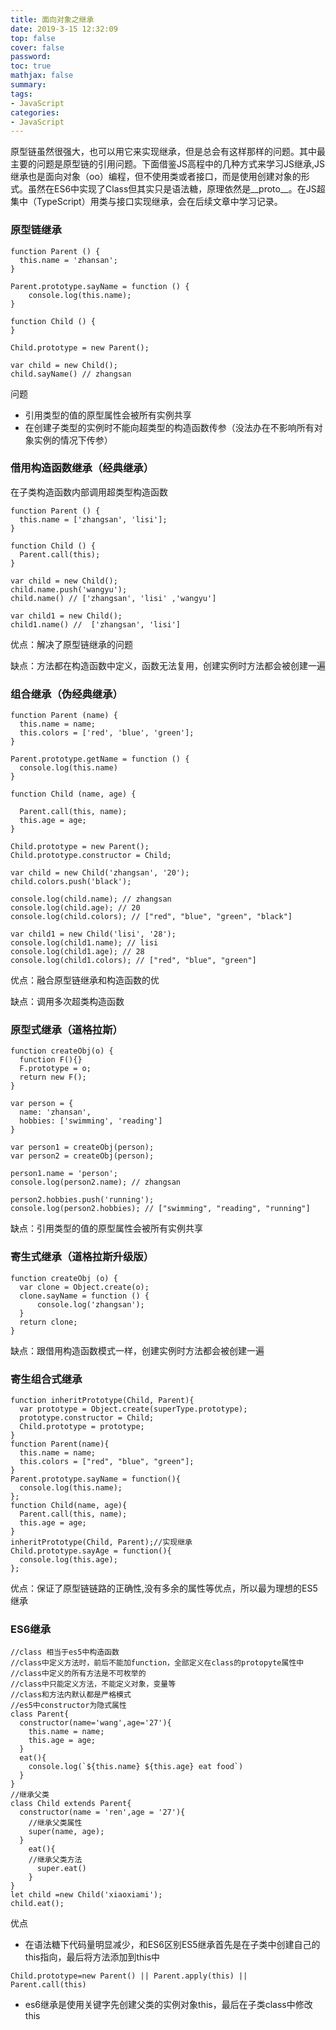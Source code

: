 ```yaml
---
title: 面向对象之继承
date: 2019-3-15 12:32:09
top: false
cover: false
password:
toc: true
mathjax: false
summary: 
tags:
- JavaScript
categories:
- JavaScript
---
```


原型链虽然很强大，也可以用它来实现继承，但是总会有这样那样的问题。其中最主要的问题是原型链的引用问题。下面借鉴JS高程中的几种方式来学习JS继承,JS继承也是面向对象（oo）编程，但不使用类或者接口，而是使用创建对象的形式。虽然在ES6中实现了Class但其实只是语法糖，原理依然是__proto__。在JS超集中（TypeScript）用类与接口实现继承，会在后续文章中学习记录。

### 原型链继承

```
function Parent () {
  this.name = 'zhansan';
}

Parent.prototype.sayName = function () {
    console.log(this.name);
}

function Child () {
}

Child.prototype = new Parent();

var child = new Child();
child.sayName() // zhangsan
```

  问题

  - 引用类型的值的原型属性会被所有实例共享
  - 在创建子类型的实例时不能向超类型的构造函数传参（没法办在不影响所有对象实例的情况下传参）

### 借用构造函数继承（经典继承）

在子类构造函数内部调用超类型构造函数

```
function Parent () {
  this.name = ['zhangsan', 'lisi'];
}

function Child () {
  Parent.call(this);
}

var child = new Child();
child.name.push('wangyu');
child.name() // ['zhangsan', 'lisi' ,'wangyu']

var child1 = new Child();
child1.name() //  ['zhangsan', 'lisi']
```

优点：解决了原型链继承的问题

缺点：方法都在构造函数中定义，函数无法复用，创建实例时方法都会被创建一遍


### 组合继承（伪经典继承）

```
function Parent (name) {
  this.name = name;
  this.colors = ['red', 'blue', 'green'];
}

Parent.prototype.getName = function () {
  console.log(this.name)
}

function Child (name, age) {

  Parent.call(this, name);
  this.age = age;
}

Child.prototype = new Parent();
Child.prototype.constructor = Child;

var child = new Child('zhangsan', '20');
child.colors.push('black');

console.log(child.name); // zhangsan
console.log(child.age); // 20
console.log(child.colors); // ["red", "blue", "green", "black"]

var child1 = new Child('lisi', '28');
console.log(child1.name); // lisi
console.log(child1.age); // 28
console.log(child1.colors); // ["red", "blue", "green"]
```

优点：融合原型链继承和构造函数的优

缺点：调用多次超类构造函数


### 原型式继承（道格拉斯）

```
function createObj(o) {
  function F(){}
  F.prototype = o;
  return new F();
}

var person = {
  name: 'zhansan',
  hobbies: ['swimming', 'reading']
}

var person1 = createObj(person);
var person2 = createObj(person);

person1.name = 'person';
console.log(person2.name); // zhangsan

person2.hobbies.push('running');
console.log(person2.hobbies); // ["swimming", "reading", "running"]

```

缺点：引用类型的值的原型属性会被所有实例共享

### 寄生式继承（道格拉斯升级版）

```
function createObj (o) {
  var clone = Object.create(o);
  clone.sayName = function () {
      console.log('zhangsan');
  }
  return clone;
}
```

缺点：跟借用构造函数模式一样，创建实例时方法都会被创建一遍

### 寄生组合式继承

```
function inheritPrototype(Child, Parent){
  var prototype = Object.create(superType.prototype);
  prototype.constructor = Child;
  Child.prototype = prototype;
}
function Parent(name){
  this.name = name;
  this.colors = ["red", "blue", "green"];
}
Parent.prototype.sayName = function(){
  console.log(this.name);
};
function Child(name, age){
  Parent.call(this, name);
  this.age = age;
}
inheritPrototype(Child, Parent);//实现继承
Child.prototype.sayAge = function(){
  console.log(this.age);
}; 

```

优点：保证了原型链链路的正确性,没有多余的属性等优点，所以最为理想的ES5继承

### ES6继承

```
//class 相当于es5中构造函数
//class中定义方法时，前后不能加function，全部定义在class的protopyte属性中
//class中定义的所有方法是不可枚举的
//class中只能定义方法，不能定义对象，变量等
//class和方法内默认都是严格模式
//es5中constructor为隐式属性
class Parent{
  constructor(name='wang',age='27'){
    this.name = name;
    this.age = age;
  }
  eat(){
    console.log(`${this.name} ${this.age} eat food`)
  }
}
//继承父类
class Child extends Parent{ 
  constructor(name = 'ren',age = '27'){ 
    //继承父类属性
    super(name, age); 
  } 
    eat(){ 
    //继承父类方法
      super.eat() 
    } 
} 
let child =new Child('xiaoxiami'); 
child.eat();
```

优点

- 在语法糖下代码量明显减少，和ES6区别ES5继承首先是在子类中创建自己的this指向，最后将方法添加到this中

```
Child.prototype=new Parent() || Parent.apply(this) || Parent.call(this)
```

- es6继承是使用关键字先创建父类的实例对象this，最后在子类class中修改this







